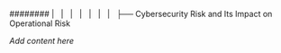 ######## |   |   |   |   |   |   |   ├── Cybersecurity Risk and Its Impact on Operational Risk

*Add content here*